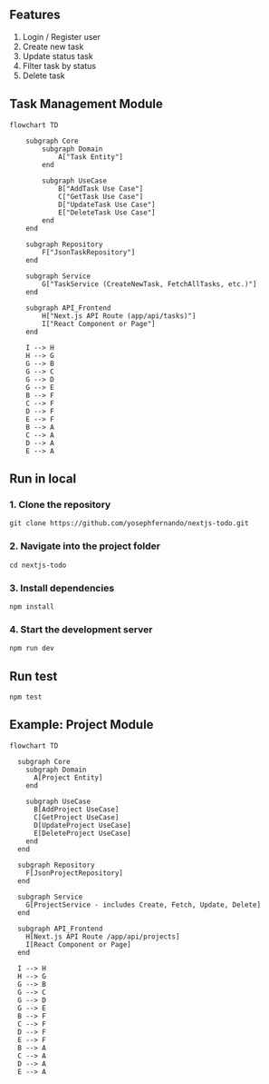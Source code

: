 ## Features ##
1. Login / Register user
2. Create new task
3. Update status task
4. Filter task by status
5. Delete task

## Task Management Module ##
```mermaid
flowchart TD

    subgraph Core
        subgraph Domain
            A["Task Entity"]
        end

        subgraph UseCase
            B["AddTask Use Case"]
            C["GetTask Use Case"]
            D["UpdateTask Use Case"]
            E["DeleteTask Use Case"]
        end
    end

    subgraph Repository
        F["JsonTaskRepository"]
    end

    subgraph Service
        G["TaskService (CreateNewTask, FetchAllTasks, etc.)"]
    end

    subgraph API_Frontend
        H["Next.js API Route (app/api/tasks)"]
        I["React Component or Page"]
    end

    I --> H
    H --> G
    G --> B
    G --> C
    G --> D
    G --> E
    B --> F
    C --> F
    D --> F
    E --> F
    B --> A
    C --> A
    D --> A
    E --> A
```

## Run in local ##
### 1. Clone the repository ###
`git clone https://github.com/yosephfernando/nextjs-todo.git`

### 2. Navigate into the project folder ###
`cd nextjs-todo`

### 3. Install dependencies ###
`npm install`

### 4. Start the development server ###
`npm run dev`

## Run test ##
`npm test`

## Example: Project Module ##
```mermaid
flowchart TD
    
  subgraph Core
    subgraph Domain
      A[Project Entity]
    end

    subgraph UseCase
      B[AddProject UseCase]
      C[GetProject UseCase]
      D[UpdateProject UseCase]
      E[DeleteProject UseCase]
    end
  end

  subgraph Repository
    F[JsonProjectRepository]
  end

  subgraph Service
    G[ProjectService - includes Create, Fetch, Update, Delete]
  end

  subgraph API_Frontend
    H[Next.js API Route /app/api/projects]
    I[React Component or Page]
  end

  I --> H
  H --> G
  G --> B
  G --> C
  G --> D
  G --> E
  B --> F
  C --> F
  D --> F
  E --> F
  B --> A
  C --> A
  D --> A
  E --> A

```